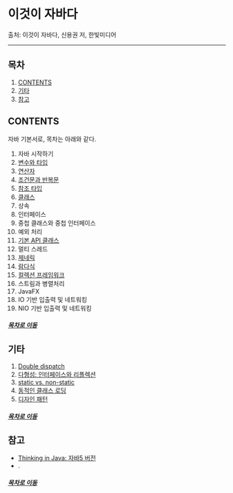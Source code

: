 이것이 자바다
=====
출처: 이것이 자바다, 신용권 저, 한빛미디어
- - -
## 목차
1. [CONTENTS](#CONTENTS)
2. [기타](#기타)
3. [참고](#참고)

## CONTENTS
자바 기본서로, 목차는 아래와 같다.

1. 자바 시작하기
2. [변수와 타입](https://github.com/nara1030/ThisIsJava/blob/master/docs/%EB%B3%80%EC%88%98%EC%99%80%20%ED%83%80%EC%9E%85.md)
3. [연산자](https://github.com/nara1030/ThisIsJava/blob/master/docs/%EC%97%B0%EC%82%B0%EC%9E%90.md)
4. [조건문과 반복문](https://github.com/nara1030/ThisIsJava/blob/master/docs/%EC%A1%B0%EA%B1%B4%EB%AC%B8%EA%B3%BC%20%EB%B0%98%EB%B3%B5%EB%AC%B8.md)
5. [참조 타입](https://github.com/nara1030/ThisIsJava/blob/master/docs/%EC%B0%B8%EC%A1%B0%20%ED%83%80%EC%9E%85.md)
6. [클래스](https://github.com/nara1030/ThisIsJava/blob/master/docs/%ED%81%B4%EB%9E%98%EC%8A%A4.md)
7. 상속
8. 인터페이스
9. 중첩 클래스와 중첩 인터페이스
10. 예외 처리
11. [기본 API 클래스](https://github.com/nara1030/ThisIsJava/blob/master/docs/%EA%B8%B0%EB%B3%B8%20API%20%ED%81%B4%EB%9E%98%EC%8A%A4.md)
12. 멀티 스레드
13. [제네릭](https://github.com/nara1030/ThisIsJava/blob/master/docs/%EC%A0%9C%EB%84%A4%EB%A6%AD.md)
14. [람다식](https://github.com/nara1030/ThisIsJava/blob/master/docs/%EB%9E%8C%EB%8B%A4%EC%8B%9D.md)
15. [컬렉션 프레임워크](https://github.com/nara1030/ThisIsJava/blob/master/docs/%EC%BB%AC%EB%A0%89%EC%85%98%20%ED%94%84%EB%A0%88%EC%9E%84%EC%9B%8C%ED%81%AC.md)
16. 스트림과 병렬처리
17. JavaFX
18. IO 기반 입출력 및 네트워킹
19. NIO 기반 입출력 및 네트워킹

##### [목차로 이동](#목차)

## 기타
1. [Double dispatch](./docs/etc/double_dispatch.md)
2. [다형성: 인터페이스와 리플렉션](./docs/etc/polymorphism.md)
3. [static vs. non-static](./docs/etc/static_vs_non-static.md)
4. [동적인 클래스 로딩](./docs/etc/dynamic_loading.md)
5. [디자인 패턴](./docs/etc/design_pattern.md)

##### [목차로 이동](#목차)

## 참고
* [Thinking in Java: 자바5 버전](https://github.com/nara1030/thinkingInJava/blob/master/README.md)
* .

##### [목차로 이동](#목차)